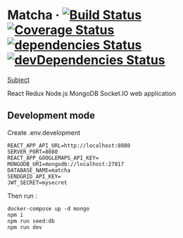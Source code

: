 # Matcha &middot; [![Build Status](https://travis-ci.com/sevngo/webapp.svg?branch=master)](https://travis-ci.com/sevngo/webapp) [![Coverage Status](https://coveralls.io/repos/github/sevngo/webapp/badge.svg?branch=master)](https://coveralls.io/github/sevngo/webapp?branch=master) [![dependencies Status](https://david-dm.org/sevngo/webapp/status.svg)](https://david-dm.org/sevngo/webapp) [![devDependencies Status](https://david-dm.org/sevngo/webapp/dev-status.svg)](https://david-dm.org/sevngo/webapp?type=dev)

[Subject](https://github.com/sevngo/Matcha/blob/master/subject.pdf)

React Redux Node.js MongoDB Socket.IO web application

## Development mode

Create .env.development

```
REACT_APP_API_URL=http://localhost:8080
SERVER_PORT=8080
REACT_APP_GOOGLEMAPS_API_KEY=
MONGODB_URI=mongodb://localhost:27017
DATABASE_NAME=matcha
SENDGRID_API_KEY=
JWT_SECRET=mysecret
```

Then run :

```
docker-compose up -d mongo
npm i
npm run seed:db
npm run dev
```
